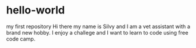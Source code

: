 # hello-world
my first repository
Hi there my name is Silvy and I am a vet assistant with a brand new hobby. I enjoy a challege and I want to learn to code using free code camp.
